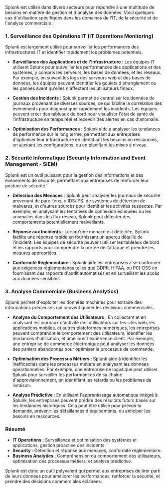 Splunk est utilisé dans divers secteurs pour répondre à une multitude de besoins en matière de gestion et d'analyse des données. Voici quelques cas d'utilisation spécifiques dans les domaines de l'IT, de la sécurité et de l'analyse commerciale :

### 1. **Surveillance des Opérations IT (IT Operations Monitoring)**
Splunk est largement utilisé pour surveiller les performances des infrastructures IT et identifier rapidement les problèmes potentiels.

- **Surveillance des Applications et de l'Infrastructure** : Les équipes IT utilisent Splunk pour surveiller les performances des applications et des systèmes, y compris les serveurs, les bases de données, et les réseaux. Par exemple, en suivant les logs des serveurs web et des bases de données, les équipes peuvent identifier les goulets d'étranglement ou les pannes avant qu'elles n'affectent les utilisateurs finaux.

- **Gestion des Incidents** : Splunk permet de centraliser les données de journaux provenant de diverses sources, ce qui facilite la corrélation des événements pour diagnostiquer rapidement les incidents. Les équipes peuvent créer des tableaux de bord pour visualiser l'état de santé de l'infrastructure en temps réel et recevoir des alertes en cas d'anomalie.

- **Optimisation des Performances** : Splunk aide à analyser les tendances de performance sur le long terme, permettant aux entreprises d'optimiser leur infrastructure en identifiant les besoins en ressources, en ajustant les configurations, ou en planifiant les mises à niveau.

### 2. **Sécurité Informatique (Security Information and Event Management - SIEM)**
Splunk est un outil puissant pour la gestion des informations et des événements de sécurité, permettant aux entreprises de renforcer leur posture de sécurité.

- **Détection des Menaces** : Splunk peut analyser les journaux de sécurité provenant de pare-feux, d'IDS/IPS, de systèmes de détection de malwares, et d'autres sources pour identifier les activités suspectes. Par exemple, en analysant les tentatives de connexion échouées ou les anomalies dans les flux réseau, Splunk peut détecter des comportements potentiellement malveillants.

- **Réponse aux Incidents** : Lorsqu'une menace est détectée, Splunk facilite une réponse rapide en fournissant un aperçu détaillé de l'incident. Les équipes de sécurité peuvent utiliser les tableaux de bord et les rapports pour comprendre la portée de l'attaque et prendre les mesures appropriées.

- **Conformité Réglementaire** : Splunk aide les entreprises à se conformer aux exigences réglementaires telles que GDPR, HIPAA, ou PCI-DSS en fournissant des rapports d'audit automatisés et en surveillant les accès aux données sensibles.

### 3. **Analyse Commerciale (Business Analytics)**
Splunk permet d'exploiter les données machines pour extraire des informations précieuses qui peuvent guider les décisions commerciales.

- **Analyse du Comportement des Utilisateurs** : En collectant et en analysant les journaux d'activité des utilisateurs sur les sites web, les applications mobiles, et autres plateformes numériques, les entreprises peuvent comprendre le comportement des utilisateurs, identifier les tendances d'utilisation, et améliorer l'expérience client. Par exemple, une entreprise de commerce électronique peut analyser les données des paniers abandonnés pour optimiser le processus de commande.

- **Optimisation des Processus Métiers** : Splunk aide à identifier les inefficacités dans les processus métiers en analysant les données opérationnelles. Par exemple, une entreprise de logistique peut utiliser Splunk pour surveiller les performances de sa chaîne d'approvisionnement, en identifiant les retards ou les problèmes de livraison.

- **Analyse Prédictive** : En utilisant l'apprentissage automatique intégré à Splunk, les entreprises peuvent prédire des résultats futurs basés sur les tendances historiques. Cela peut être utilisé pour prévoir la demande, prévenir les défaillances d'équipements, ou anticiper les besoins en ressources.

### Résumé
- **IT Operations** : Surveillance et optimisation des systèmes et applications, gestion proactive des incidents.
- **Security** : Détection et réponse aux menaces, conformité réglementaire.
- **Business Analytics** : Compréhension du comportement des utilisateurs, optimisation des processus métiers, et analyse prédictive.

Splunk est donc un outil polyvalent qui permet aux entreprises de tirer parti de leurs données pour améliorer les performances, renforcer la sécurité, et prendre des décisions commerciales éclairées.